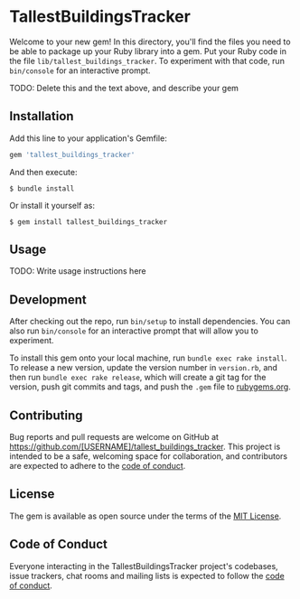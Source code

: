 # TallestBuildingsTracker

Welcome to your new gem! In this directory, you'll find the files you need to be able to package up your Ruby library into a gem. Put your Ruby code in the file `lib/tallest_buildings_tracker`. To experiment with that code, run `bin/console` for an interactive prompt.

TODO: Delete this and the text above, and describe your gem

## Installation

Add this line to your application's Gemfile:

```ruby
gem 'tallest_buildings_tracker'
```

And then execute:

    $ bundle install

Or install it yourself as:

    $ gem install tallest_buildings_tracker

## Usage

TODO: Write usage instructions here

## Development

After checking out the repo, run `bin/setup` to install dependencies. You can also run `bin/console` for an interactive prompt that will allow you to experiment.

To install this gem onto your local machine, run `bundle exec rake install`. To release a new version, update the version number in `version.rb`, and then run `bundle exec rake release`, which will create a git tag for the version, push git commits and tags, and push the `.gem` file to [rubygems.org](https://rubygems.org).

## Contributing

Bug reports and pull requests are welcome on GitHub at https://github.com/[USERNAME]/tallest_buildings_tracker. This project is intended to be a safe, welcoming space for collaboration, and contributors are expected to adhere to the [code of conduct](https://github.com/[USERNAME]/tallest_buildings_tracker/blob/master/CODE_OF_CONDUCT.md).


## License

The gem is available as open source under the terms of the [MIT License](https://opensource.org/licenses/MIT).

## Code of Conduct

Everyone interacting in the TallestBuildingsTracker project's codebases, issue trackers, chat rooms and mailing lists is expected to follow the [code of conduct](https://github.com/[USERNAME]/tallest_buildings_tracker/blob/master/CODE_OF_CONDUCT.md).
